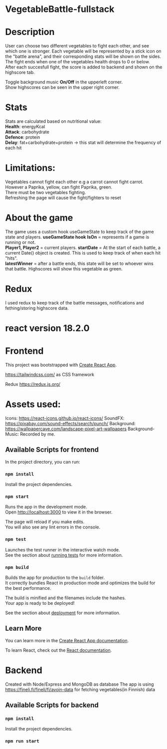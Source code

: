 # VegetableBattle-fullstack

# Description

User can choose two different vegetables to fight each other, and see which one is stronger.   Each vegetable will be represented by a stick icon on the "battle arena", and their corresponding stats will be shown on the sides.  
The fight ends when one of the vegetables health drops to 0 or below.  
After each succesfull fight, the score is added to backend and shown on the highscore tab.  

Toggle background music **On/Off** in the upperleft corner.  
Show highscores can be seen in the upper right corner.

# Stats
Stats are calculated based on nutritional value:  
  **Health**: energyKcal    
  **Attack**: carbohydrate  
  **Defence**: protein  
  **Delay**: fat+carbohydrate+protein -> this stat will determine the frequency of each hit  
 
 
 
# Limitations: 
  Vegetables cannot fight each other e.g a carrot cannot fight carrot. However a Paprika, yellow, can fight Paprika, green.  
  There must be two vegetables fighting.  
  Refreshing the page will cause the fight/fighters to reset  
  
 # About the game
 The game uses a custom hook useGameState to keep track of the game state and players.
 **useGameState hook**
 **IsOn** = represents if a game is running or not.  
 **Player1, Player2** = current players.
 **startDate** = At the start of each battle, a current Date() object is created. This is used to keep track of when each hit "hits".  
 **latestWinner** = after a battle ends, this state will be set to whoever wins that battle. Highscores will show this vegetable as green.  
 
 # Redux  
 I used redux to keep track of the battle messages, notifications and fething/storing highscore data.
 
 
 
 

# react version 18.2.0
# Frontend 
This project was bootstrapped with [Create React App](https://github.com/facebook/create-react-app).

https://tailwindcss.com/ as CSS framework

Redux https://redux.js.org/

# Assets used:

Icons: https://react-icons.github.io/react-icons/
SoundFX: https://pixabay.com/sound-effects/search/punch/
Background: https://wallpapercave.com/landscape-pixel-art-wallpapers
Background-Music: Recorded by me.

## Available Scripts for frontend

In the project directory, you can run:

### `npm install`

Install the project dependencies.

### `npm start`

Runs the app in the development mode.<br />
Open [http://localhost:3000](http://localhost:3000) to view it in the browser.

The page will reload if you make edits.<br />
You will also see any lint errors in the console.

### `npm test`

Launches the test runner in the interactive watch mode.<br />
See the section about [running tests](https://facebook.github.io/create-react-app/docs/running-tests) for more information.

### `npm build`

Builds the app for production to the `build` folder.<br />
It correctly bundles React in production mode and optimizes the build for the best performance.

The build is minified and the filenames include the hashes.<br />
Your app is ready to be deployed!

See the section about [deployment](https://facebook.github.io/create-react-app/docs/deployment) for more information.

## Learn More

You can learn more in the [Create React App documentation](https://facebook.github.io/create-react-app/docs/getting-started).

To learn React, check out the [React documentation](https://reactjs.org/).


# Backend

Created with Node/Express and MongoDB as database
The app is using https://fineli.fi/fineli/fi/avoin-data for fetching vegetables(in Finnish) data

## Available Scripts for backend

### `npm install`

Install the project dependencies.

### `npm run start`

